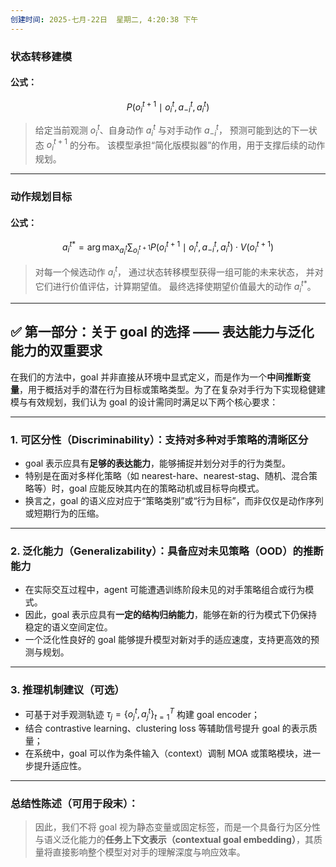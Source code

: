 ```yaml
---
创建时间: 2025-七月-22日  星期二, 4:20:38 下午
---
```


### 状态转移建模

#### 公式：

$$
P(o_i^{t+1} \mid o_i^t, a_{-i}^t, a_i^t)
$$

> 给定当前观测 $o_i^t$、自身动作 $a_i^t$ 与对手动作 $a_{-i}^t$，
> 预测可能到达的下一状态 $o_i^{t+1}$ 的分布。
> 该模型承担“简化版模拟器”的作用，用于支撑后续的动作规划。

---

### 动作规划目标

#### 公式：

$$
a_i^{t*} = \arg\max_{a_i^t} \sum_{o_i^{t+1}} P(o_i^{t+1} \mid o_i^t, a_{-i}^t, a_i^t) \cdot V(o_i^{t+1})
$$


> 对每一个候选动作 $a_i^t$，
> 通过状态转移模型获得一组可能的未来状态，
> 并对它们进行价值评估，计算期望值。
> 最终选择使期望价值最大的动作 $a_i^{t*}$。




---


## ✅ 第一部分：关于 goal 的选择 —— 表达能力与泛化能力的双重要求

在我们的方法中，goal 并非直接从环境中显式定义，而是作为一个**中间推断变量**，用于概括对手的潜在行为目标或策略类型。为了在复杂对手行为下实现稳健建模与有效规划，我们认为 goal 的设计需同时满足以下两个核心要求：

---

### 1. **可区分性（Discriminability）**：支持对多种对手策略的清晰区分

* goal 表示应具有**足够的表达能力**，能够捕捉并划分对手的行为类型。
* 特别是在面对多样化策略（如 nearest-hare、nearest-stag、随机、混合策略等）时，goal 应能反映其内在的策略动机或目标导向模式。
* 换言之，goal 的语义应对应于“策略类别”或“行为目标”，而非仅仅是动作序列或短期行为的压缩。

---

### 2. **泛化能力（Generalizability）**：具备应对未见策略（OOD）的推断能力

* 在实际交互过程中，agent 可能遭遇训练阶段未见的对手策略组合或行为模式。
* 因此，goal 表示应具有**一定的结构归纳能力**，能够在新的行为模式下仍保持稳定的语义空间定位。
* 一个泛化性良好的 goal 能够提升模型对新对手的适应速度，支持更高效的预测与规划。

---

### 3. **推理机制建议（可选）**

* 可基于对手观测轨迹 $\tau_j = \{o_j^t, a_j^t\}_{t=1}^T$ 构建 goal encoder；
* 结合 contrastive learning、clustering loss 等辅助信号提升 goal 的表示质量；
* 在系统中，goal 可以作为条件输入（context）调制 MOA 或策略模块，进一步提升适应性。

---

### 总结性陈述（可用于段末）：

> 因此，我们不将 goal 视为静态变量或固定标签，而是一个具备行为区分性与语义泛化能力的**任务上下文表示（contextual goal embedding）**，其质量将直接影响整个模型对对手的理解深度与响应效率。
